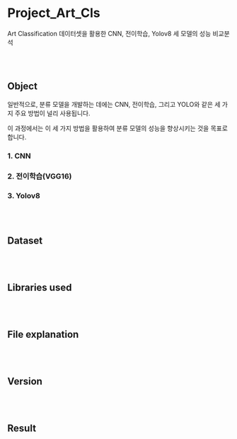 # Project_Art_Cls

Art Classification 데이터셋을 활용한 CNN, 전이학습, Yolov8 세 모델의 성능 비교분석 

<br /><br /> 
## Object

일반적으로, 분류 모델을 개발하는 데에는 CNN, 전이학습, 그리고 YOLO와 같은 세 가지 주요 방법이 널리 사용됩니다. 

이 과정에서는 이 세 가지 방법을 활용하여 분류 모델의 성능을 향상시키는 것을 목표로 합니다.

### 1. CNN

### 2. 전이학습(VGG16)

### 3. Yolov8


<br /><br /> 
## Dataset



<br /><br /> 
## Libraries used


<br /><br /> 
## File explanation

<br /><br /> 
## Version

<br /><br /> 
## Result
